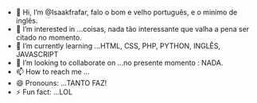 - 👋 Hi, I’m @Isaakfrafar, falo o bom e velho português, e o minimo de inglês.
- 👀 I’m interested in ...coisas, nada tão interessante que valha a pena ser citado no momento.
- 🌱 I’m currently learning ...HTML, CSS, PHP, PYTHON, INGLÊS, JAVASCRIPT
- 💞️ I’m looking to collaborate on ...no presente momento : NADA.
- 📫 How to reach me ...
- 😄 Pronouns: ...TANTO FAZ!
- ⚡ Fun fact: ...LOL

<!---
Isaakfrafar/Isaakfrafar is a ✨ special ✨ repository because its `README.md` (this file) appears on your GitHub profile.
You can click the Preview link to take a look at your changes.
--->
